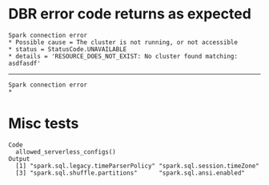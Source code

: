 # DBR error code returns as expected

    Spark connection error
    * Possible cause = The cluster is not running, or not accessible
    * status = StatusCode.UNAVAILABLE
    * details = 'RESOURCE_DOES_NOT_EXIST: No cluster found matching: asdfasdf'

---

    Spark connection error
    * 

# Misc tests

    Code
      allowed_serverless_configs()
    Output
      [1] "spark.sql.legacy.timeParserPolicy" "spark.sql.session.timeZone"       
      [3] "spark.sql.shuffle.partitions"      "spark.sql.ansi.enabled"           

